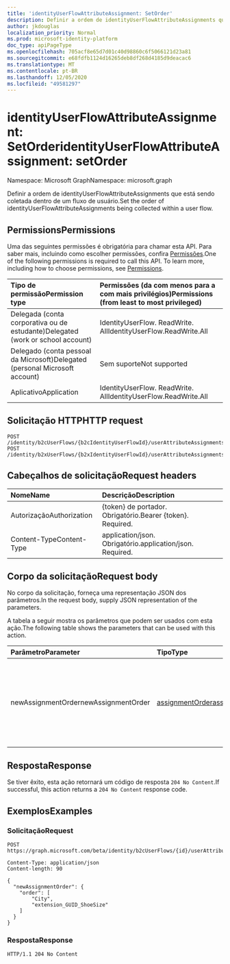 ```yaml
---
title: 'identityUserFlowAttributeAssignment: SetOrder'
description: Definir a ordem de identityUserFlowAttributeAssignments que está sendo coletada dentro de um fluxo de usuário.
author: jkdouglas
localization_priority: Normal
ms.prod: microsoft-identity-platform
doc_type: apiPageType
ms.openlocfilehash: 705acf8e65d7d01c40d98860c6f5066121d23a81
ms.sourcegitcommit: e68fdfb1124d16265deb8df268d4185d9deacac6
ms.translationtype: MT
ms.contentlocale: pt-BR
ms.lasthandoff: 12/05/2020
ms.locfileid: "49581297"
---
```

# <a name="identityuserflowattributeassignment-setorder"></a><span data-ttu-id="ae3e2-103">identityUserFlowAttributeAssignment: SetOrder</span><span class="sxs-lookup"><span data-stu-id="ae3e2-103">identityUserFlowAttributeAssignment: setOrder</span></span>

<span data-ttu-id="ae3e2-104">Namespace: Microsoft Graph</span><span class="sxs-lookup"><span data-stu-id="ae3e2-104">Namespace: microsoft.graph</span></span>

<span data-ttu-id="ae3e2-105">Definir a ordem de identityUserFlowAttributeAssignments que está sendo coletada dentro de um fluxo de usuário.</span><span class="sxs-lookup"><span data-stu-id="ae3e2-105">Set the order of identityUserFlowAttributeAssignments being collected within a user flow.</span></span>

## <a name="permissions"></a><span data-ttu-id="ae3e2-106">Permissions</span><span class="sxs-lookup"><span data-stu-id="ae3e2-106">Permissions</span></span>

<span data-ttu-id="ae3e2-p101">Uma das seguintes permissões é obrigatória para chamar esta API. Para saber mais, incluindo como escolher permissões, confira [Permissões](/graph/permissions-reference).</span><span class="sxs-lookup"><span data-stu-id="ae3e2-p101">One of the following permissions is required to call this API. To learn more, including how to choose permissions, see [Permissions](/graph/permissions-reference).</span></span>

|<span data-ttu-id="ae3e2-109">Tipo de permissão</span><span class="sxs-lookup"><span data-stu-id="ae3e2-109">Permission type</span></span>|<span data-ttu-id="ae3e2-110">Permissões (da com menos para a com mais privilégios)</span><span class="sxs-lookup"><span data-stu-id="ae3e2-110">Permissions (from least to most privileged)</span></span>|
|:---|:---|
|<span data-ttu-id="ae3e2-111">Delegada (conta corporativa ou de estudante)</span><span class="sxs-lookup"><span data-stu-id="ae3e2-111">Delegated (work or school account)</span></span>|<span data-ttu-id="ae3e2-112">IdentityUserFlow. ReadWrite. All</span><span class="sxs-lookup"><span data-stu-id="ae3e2-112">IdentityUserFlow.ReadWrite.All</span></span>|
|<span data-ttu-id="ae3e2-113">Delegado (conta pessoal da Microsoft)</span><span class="sxs-lookup"><span data-stu-id="ae3e2-113">Delegated (personal Microsoft account)</span></span>|<span data-ttu-id="ae3e2-114">Sem suporte</span><span class="sxs-lookup"><span data-stu-id="ae3e2-114">Not supported</span></span>|
|<span data-ttu-id="ae3e2-115">Aplicativo</span><span class="sxs-lookup"><span data-stu-id="ae3e2-115">Application</span></span>|<span data-ttu-id="ae3e2-116">IdentityUserFlow. ReadWrite. All</span><span class="sxs-lookup"><span data-stu-id="ae3e2-116">IdentityUserFlow.ReadWrite.All</span></span>|

## <a name="http-request"></a><span data-ttu-id="ae3e2-117">Solicitação HTTP</span><span class="sxs-lookup"><span data-stu-id="ae3e2-117">HTTP request</span></span>

<!-- {
  "blockType": "ignored"
}
-->

``` http
POST /identity/b2cUserFlows/{b2cIdentityUserFlowId}/userAttributeAssignments/setOrder
POST /identity/b2xUserFlows/{b2xIdentityUserFlowId}/userAttributeAssignments/setOrder
```

## <a name="request-headers"></a><span data-ttu-id="ae3e2-118">Cabeçalhos de solicitação</span><span class="sxs-lookup"><span data-stu-id="ae3e2-118">Request headers</span></span>

|<span data-ttu-id="ae3e2-119">Nome</span><span class="sxs-lookup"><span data-stu-id="ae3e2-119">Name</span></span>|<span data-ttu-id="ae3e2-120">Descrição</span><span class="sxs-lookup"><span data-stu-id="ae3e2-120">Description</span></span>|
|:---|:---|
|<span data-ttu-id="ae3e2-121">Autorização</span><span class="sxs-lookup"><span data-stu-id="ae3e2-121">Authorization</span></span>|<span data-ttu-id="ae3e2-p102">{token} de portador. Obrigatório.</span><span class="sxs-lookup"><span data-stu-id="ae3e2-p102">Bearer {token}. Required.</span></span>|
|<span data-ttu-id="ae3e2-124">Content-Type</span><span class="sxs-lookup"><span data-stu-id="ae3e2-124">Content-Type</span></span>|<span data-ttu-id="ae3e2-p103">application/json. Obrigatório.</span><span class="sxs-lookup"><span data-stu-id="ae3e2-p103">application/json. Required.</span></span>|

## <a name="request-body"></a><span data-ttu-id="ae3e2-127">Corpo da solicitação</span><span class="sxs-lookup"><span data-stu-id="ae3e2-127">Request body</span></span>

<span data-ttu-id="ae3e2-128">No corpo da solicitação, forneça uma representação JSON dos parâmetros.</span><span class="sxs-lookup"><span data-stu-id="ae3e2-128">In the request body, supply JSON representation of the parameters.</span></span>

<span data-ttu-id="ae3e2-129">A tabela a seguir mostra os parâmetros que podem ser usados com esta ação.</span><span class="sxs-lookup"><span data-stu-id="ae3e2-129">The following table shows the parameters that can be used with this action.</span></span>

|<span data-ttu-id="ae3e2-130">Parâmetro</span><span class="sxs-lookup"><span data-stu-id="ae3e2-130">Parameter</span></span>|<span data-ttu-id="ae3e2-131">Tipo</span><span class="sxs-lookup"><span data-stu-id="ae3e2-131">Type</span></span>|<span data-ttu-id="ae3e2-132">Descrição</span><span class="sxs-lookup"><span data-stu-id="ae3e2-132">Description</span></span>|
|:---|:---|:---|
|<span data-ttu-id="ae3e2-133">newAssignmentOrder</span><span class="sxs-lookup"><span data-stu-id="ae3e2-133">newAssignmentOrder</span></span>|[<span data-ttu-id="ae3e2-134">assignmentOrder</span><span class="sxs-lookup"><span data-stu-id="ae3e2-134">assignmentOrder</span></span>](../resources/assignmentorder.md)|<span data-ttu-id="ae3e2-135">Usado para definir a ordem dos atributos que estão sendo coletados dentro de um fluxo de usuário.</span><span class="sxs-lookup"><span data-stu-id="ae3e2-135">Used to define the order of the attributes being collected within a user flow.</span></span>|

## <a name="response"></a><span data-ttu-id="ae3e2-136">Resposta</span><span class="sxs-lookup"><span data-stu-id="ae3e2-136">Response</span></span>

<span data-ttu-id="ae3e2-137">Se tiver êxito, esta ação retornará um código de resposta `204 No Content`.</span><span class="sxs-lookup"><span data-stu-id="ae3e2-137">If successful, this action returns a `204 No Content` response code.</span></span>

## <a name="examples"></a><span data-ttu-id="ae3e2-138">Exemplos</span><span class="sxs-lookup"><span data-stu-id="ae3e2-138">Examples</span></span>

### <a name="request"></a><span data-ttu-id="ae3e2-139">Solicitação</span><span class="sxs-lookup"><span data-stu-id="ae3e2-139">Request</span></span>

<!-- {
  "blockType": "request",
  "name": "identityuserflowattributeassignment_setorder"
}
-->

``` http
POST https://graph.microsoft.com/beta/identity/b2cUserFlows/{id}/userAttributeAssignments/setOrder

Content-Type: application/json
Content-length: 90

{
  "newAssignmentOrder": {
    "order": [
        "City",
        "extension_GUID_ShoeSize"
    ]
  }
}
```

### <a name="response"></a><span data-ttu-id="ae3e2-140">Resposta</span><span class="sxs-lookup"><span data-stu-id="ae3e2-140">Response</span></span>

<!-- {
  "blockType": "response",
  "truncated": true
}
-->

``` http
HTTP/1.1 204 No Content
```
